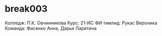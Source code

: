 # break003
Колледж: П.К. Овчинникова
Курс: 21-ИС 
ФИ тимлид: Рукас Вероника
Команда: Фисенко Анна, Дарья Ларетина
